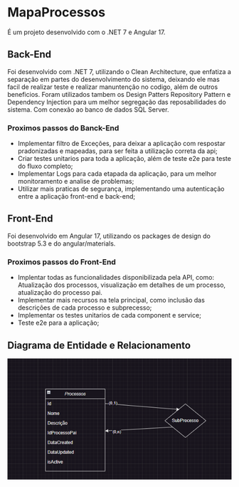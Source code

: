 # MapaProcessos

É um projeto desenvolvido com o .NET 7 e Angular 17.

## Back-End

Foi desenvolvido com .NET 7, utilizando o Clean Architecture, que enfatiza a separação em partes do desenvolvimento do sistema, deixando ele mas facil de realizar teste e realizar manuntenção no codigo, além de outros beneficios. Foram utilizados tambem os Design Patters Repository Pattern e Dependency Injection para um melhor segregação das reposabilidades do sistema. Com conexão ao banco de dados SQL Server.

### Proximos passos do Banck-End

- Implementar filtro de Exceções, para deixar a aplicação com respostar pradonizadas e mapeadas, para ser feita a utilização correta da api;
- Criar testes unitarios para toda a aplicação, além de teste e2e para teste do fluxo completo;
- Implementar Logs para cada etapada da aplicação, para um melhor monitoramento e analise de problemas;
- Utilizar mais praticas de segurança, implementando uma autenticação entre a aplicação front-end e back-end;


## Front-End

Foi desenvolvido em Angular 17, utilizando os packages de design do bootstrap 5.3 e do angular/materials.

### Proximos passos do Front-End

- Implentar todas as funcionalidades disponibilizada pela API, como: Atualização dos processos, visualização em detalhes de um processo, atualização do processo pai.
- Implementar mais recursos na tela principal, como inclusão das descrições de cada processo e subprecesso;
- Implementar os testes unitarios de cada component e service;
- Teste e2e para a aplicação;


## Diagrama de Entidade e Relacionamento

<img src="diagrama_entidade_relacionamento.png">